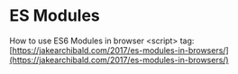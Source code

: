 # ES Modules

How to use ES6 Modules in browser &lt;script&gt; tag:  
[https://jakearchibald.com/2017/es-modules-in-browsers/](https://jakearchibald.com/2017/es-modules-in-browsers/)



